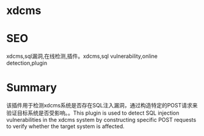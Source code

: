 # xdcms
# SEO
xdcms,sql漏洞,在线检测,插件。xdcms,sql vulnerability,online detection,plugin
# Summary
该插件用于检测xdcms系统是否存在SQL注入漏洞，通过构造特定的POST请求来验证目标系统是否受影响。。This plugin is used to detect SQL injection vulnerabilities in the xdcms system by constructing specific POST requests to verify whether the target system is affected.
